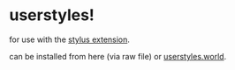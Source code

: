# userstyles!

for use with the [stylus extension](https://github.com/openstyles/stylus).

can be installed from here (via raw file) or [userstyles.world](https://userstyles.world/user/snake).
